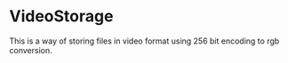 # VideoStorage
This is a way of storing files in video format using 256 bit encoding to rgb conversion.
